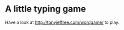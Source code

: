 A little typing game
===========================

Have a look at http://tonyjeffree.com/wordgame/ to play.
